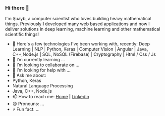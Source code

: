 ### Hi there 👋

I'm Şuayb, a computer scientist who loves building heavy mathematical things. Previously I developed many web based applications and now I deliver solutions in deep learning, machine learning and other mathematical scientific things!

- 🔭 Here's a few technologies I've been working with, recently: 
Deep Learning | NLP | Python, Keras | Computer Vision | Angular | Java, C++,Node.js | SQL, NoSQL (Firebase) | Cryptography | Html / Css / Js
- 🌱 I’m currently learning ...
- 👯 I’m looking to collaborate on ...
- 🤔 I’m looking for help with ...
- 💬 Ask me about:
 - Python, Keras
 - Natural Language Processing
 - Java, C++, Node.js
- 📫 How to reach me:
[Home](https://github.com/suayb25) | [LinkedIn](https://tr.linkedin.com/in/%C5%9Fuayb-talha-%C3%B6z%C3%A7elik-38b475164)
- 😄 Pronouns: ...
- ⚡ Fun fact: ...
